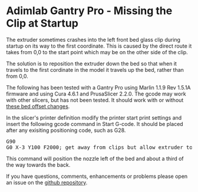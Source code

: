 # __Adimlab Gantry Pro - Missing the Clip at Startup__

The extruder sometimes crashes into the left front bed glass clip during startup on its way to the first coordinate. This is caused by the direct route it takes from 0,0 to the start point which may be on the other side of the clip.

The solution is to reposition the extruder down the bed so that when it travels to the first cordinate in the model it travels up the bed, rather than from 0,0.


The following has been tested with a Gantry Pro using Marlin 1.1.9 Rev 1.5.1A firmware and using Cura 4.6.1 and PrusaSlicer 2.2.0. The gcode may work with other slicers, but has not been tested. It should work with or without [these bed offset changes](Adimlab_bed_offset.md).

In the slicer's printer definition modify the printer start print settings and insert the following gcode command in Start G-code. It should be placed after any exisiting positioning code, such as G28.
<pre>
G90
G0 X-3 Y100 F2000; get away from clips but allow extruder to drip off the bed
</pre>
This command will position the nozzle left of the bed and about a third of the way towards the back.

If you have questions, comments, enhancements or problems please open an issue on the [github repository](https://github.com/CharlesGodwin/3DPrinting).
